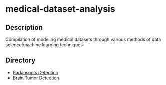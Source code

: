# medical-dataset-analysis

## Description
Compilation of modeling medical datasets through various methods of data science/machine learning techniques

## Directory
- <a href= "https://github.com/jKyuery/medical-dataset-analysis/tree/master/park_detect">Parkinson's Detection</a>
- <a href = "https://github.com/jKyuery/medical-dataset-analysis/tree/master/btd">Brain Tumor Detection</a>
